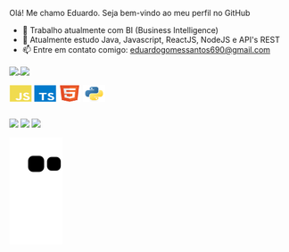 Olá! Me chamo Eduardo. Seja bem-vindo ao meu perfil no GitHub

- 🔭 Trabalho atualmente com BI (Business Intelligence)
- 🌱 Atualmente estudo Java, Javascript, ReactJS, NodeJS e API's REST
- 📫 Entre em contato comigo: eduardogomessantos690@gmail.com

<a href="https://github.com/Edu-GDS/">
  <img align="center" src="https://github-readme-stats.vercel.app/api?username=Edu-GDS&show_icons=true&theme=radical" />
</a>
<a href="https://github.com/anuraghazra/convoychat">
  <img align="center" src="https://github-readme-stats.vercel.app/api/top-langs/?username=Edu-GDS&layout=compact&theme=radical" />
</a>
<div style="display: inline_block"><br>
  <img align="center" alt="Edu-Js" height="30" width="40" src="https://raw.githubusercontent.com/devicons/devicon/master/icons/javascript/javascript-plain.svg">
  <img align="center" alt="Edu-Ts" height="30" width="40" src="https://raw.githubusercontent.com/devicons/devicon/master/icons/typescript/typescript-plain.svg">
  <img align="center" alt="Edu-HTML" height="30" width="40" src="https://raw.githubusercontent.com/devicons/devicon/master/icons/html5/html5-original.svg">
  <img align="center" alt="Edu-Python" height="30" width="40" src="https://raw.githubusercontent.com/devicons/devicon/master/icons/python/python-original.svg">
</div>
  
  ##
  
  <div> 
    <a href = "https://wa.me/11999070947"><img src="https://img.shields.io/badge/WhatsApp-25D366?style=for-the-badge&logo=whatsapp&logoColor=white"></a>
      <a href="https://www.linkedin.com/in/eduardo-gomes-🚀-432a46157/" target="_blank"><img src="https://img.shields.io/badge/-LinkedIn-%230077B5?style=for-the-badge&logo=linkedin&logoColor=white" target="_blank"></a> 
  <a href = "mailto:eduardogomessantos690@gmail.com"><img src="https://img.shields.io/badge/-Gmail-%23333?style=for-the-badge&logo=gmail&logoColor=white" target="_blank"></a>
</div>

![snake gif](https://github.com/Edu-GDS/Edu-GDS/blob/output/github-contribution-grid-snake.svg)
